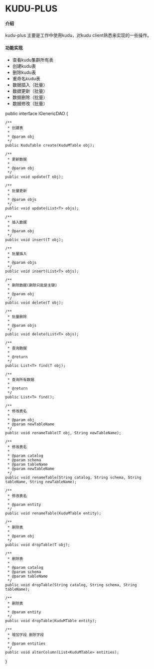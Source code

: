 # KUDU-PLUS

####

#### 介绍
kudu-plus 主要是工作中使用kudu，对kudu client熟悉来实现的一些操作。

#### 功能实现
- 查看kudu集群所有表
- 创建kudu表
- 删除kudu表
- 重命名kudu表
- 数据插入（批量）
- 数据更新（批量）
- 数据删除（批量）
- 数据修改（批量）

public interface IGenericDAO<T extends KuduBaseDomain> {

    /**
     * 创建表
     *
     * @param obj
     */
    public KuduTable create(KuduMTable obj);

    /**
     * 更新数据
     *
     * @param obj
     */
    public void update(T obj);

    /**
     * 批量更新
     *
     * @param objs
     */
    public void update(List<T> objs);

    /**
     * 插入数据
     *
     * @param obj
     */
    public void insert(T obj);

    /**
     * 批量插入
     *
     * @param objs
     */
    public void insert(List<T> objs);

    /**
     * 删除数据(删除只能是主键)
     *
     * @param obj
     */
    public void delete(T obj);

    /**
     * 批量删除
     *
     * @param objs
     */
    public void delete(List<T> objs);

    /**
     * 查询数据
     *
     * @return
     */
    public List<T> find(T obj);

    /**
     * 查询所有数据
     *
     * @return
     */
    public List<T> find();

    /**
     * 修改表名
     *
     * @param obj
     * @param newTableName
     */
    public void renameTable(T obj, String newTableName);

    /**
     * 修改表名
     *
     * @param catalog
     * @param schema
     * @param tableName
     * @param newTableName
     */
    public void renameTable(String catalog, String schema, String tableName, String newTableName);

    /**
     * 修改表名
     *
     * @param entity
     */
    public void renameTable(KuduMTable entity);

    /**
     * 删除表
     *
     * @param obj
     */
    public void dropTable(T obj);

    /**
     * 删除表
     *
     * @param catalog
     * @param schema
     * @param tableName
     */
    public void dropTable(String catalog, String schema, String tableName);

    /**
     * 删除表
     *
     * @param entity
     */
    public void dropTable(KuduMTable entity);

    /**
     * 增加字段 删除字段
     *
     * @param entities
     */
    public void alterColumn(List<KuduMTable> entities);
}